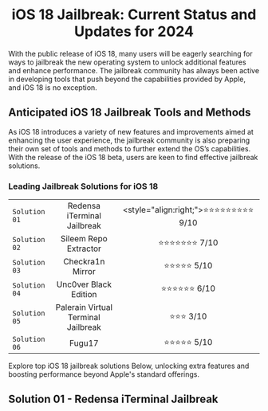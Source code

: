 <div align="center">

# iOS 18 Jailbreak: Current Status and Updates for 2024

</div>

With the public release of iOS 18, many users will be eagerly searching for ways to jailbreak the new operating system to unlock additional features and enhance performance. The jailbreak community has always been active in developing tools that push beyond the capabilities provided by Apple, and iOS 18 is no exception.

## Anticipated iOS 18 Jailbreak Tools and Methods

As iOS 18 introduces a variety of new features and improvements aimed at enhancing the user experience, the jailbreak community is also preparing their own set of tools and methods to further extend the OS’s capabilities. With the release of the iOS 18 beta, users are keen to find effective jailbreak solutions.

### Leading Jailbreak Solutions for iOS 18

<div align="center">
  
|         |            |              |
| ------------- |:-------------:|:-------------:| 
| `Solution 01` | Redensa iTerminal Jailbreak      | <style="align:right;">⭐⭐⭐⭐⭐⭐⭐⭐⭐   9/10 </style>| 
| `Solution 02` | Sileem Repo Extractor      |        ⭐⭐⭐⭐⭐⭐⭐   7/10 |   
| `Solution 03` | Checkra1n Mirror      | ⭐⭐⭐⭐⭐   5/10 |    
| `Solution 04` | Unc0ver Black Edition      | ⭐⭐⭐⭐⭐⭐   6/10 |     
| `Solution 05` | Palerain Virtual Terminal Jailbreak      | ⭐⭐⭐   3/10 |     
| `Solution 06` | Fugu17      | ⭐⭐⭐⭐⭐   5/10 |    

</div>

Explore top iOS 18 jailbreak solutions Below, unlocking extra features and boosting performance beyond Apple's standard offerings.

## Solution 01 - <b>Redensa iTerminal Jailbreak</b>


